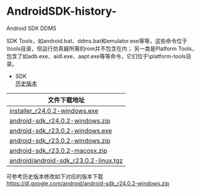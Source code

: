 # AndroidSDK-history-
Android SDK DDMS

SDK Tools，如android.bat、ddms.bat和emulator.exe等等，这些命令位于<sdk>\tools目录，但运行仿真器所需的rom并不包含在内；
另一类是Platform Tools，包含了如adb.exe、aidl.exe、aapt.exe等等命令，它们位于<sdk>\platform-tools目录。

- SDK  
[历史版本](https://developer.android.com/studio/releases/sdk-tools)

| 文件下载地址|
|  ---- |
| [installer_r24.0.2-windows.exe](https://dl.google.com/android/installer_r24.0.2-windows.exe) |
| [android-sdk_r24.0.2-windows.zip](https://dl.google.com/android/android-sdk_r24.0.2-windows.zip) |
| [android-sdk_r23.0.2-windows.exe](http://dl.google.com/android/android-sdk_r23.0.2-windows.exe) |
| [android-sdk_r23.0.2-windows.zip](http://dl.google.com/android/android-sdk_r23.0.2-windows.zip) |
| [android-sdk_r23.0.2-macosx.zip](http://dl.google.com/android/android-sdk_r23.0.2-macosx.zip) |
| [android/android-sdk_r23.0.2-linux.tgz](http://dl.google.com/android/android-sdk_r23.0.2-linux.tgz) |

可参考历史版本修改如下对应的版本下载
https://dl.google.com/android/android-sdk_r24.0.2-windows.zip
